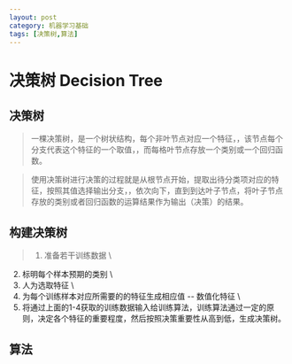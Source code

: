 ```yaml
---
layout: post
category: 机器学习基础
tags: [决策树,算法]
---
```



决策树  Decision Tree
================

## 决策树

> 一棵决策树，是一个树状结构，每个非叶节点对应一个特征，，该节点每个分支代表这个特征的一个取值，，而每格叶节点存放一个类别或一个回归函数。

> 使用决策树进行决策的过程就是从根节点开始，提取出待分类项对应的特征，按照其值选择输出分支，，依次向下，直到到达叶子节点，将叶子节点存放的类别或者回归函数的运算结果作为输出（决策）的结果。

## 构建决策树

> 1. 准备若干训练数据 	\
  2. 标明每个样本预期的类别	\
  3. 人为选取特征	\
  4. 为每个训练样本对应所需要的的特征生成相应值 -- 数值化特征	\
  5. 将通过上面的1-4获取的训练数据输入给训练算法，训练算法通过一定的原则，决定各个特征的重要程度，然后按照决策重要性从高到低，生成决策树。


## 算法

